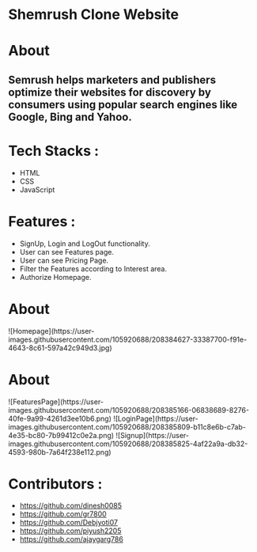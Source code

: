 # Shemrush Clone Website

<h1 align="centre">About</h1>
<h2>Semrush helps marketers and publishers optimize their websites for discovery by consumers using popular search engines like Google, Bing and Yahoo.<h2/>
  
# Tech Stacks :
- HTML
- CSS
- JavaScript
  
 # Features :
- SignUp, Login and LogOut functionality.
- User can see Features page.
- User can see Pricing Page.
- Filter the Features according to Interest area.
- Authorize Homepage.
  
  
<h1 align="centre">About</h1>
![Homepage](https://user-images.githubusercontent.com/105920688/208384627-33387700-f91e-4643-8c61-597a42c949d3.jpg)
<h1 align="centre">About</h1>
![FeaturesPage](https://user-images.githubusercontent.com/105920688/208385166-06838689-8276-40fe-9a99-4261d3ee10b6.png)
![LoginPage](https://user-images.githubusercontent.com/105920688/208385809-b11c8e6b-c7ab-4e35-bc80-7b99412c0e2a.png)
![Signup](https://user-images.githubusercontent.com/105920688/208385825-4af22a9a-db32-4593-980b-7a64f238e112.png)




# Contributors :
- https://github.com/dinesh0085
- https://github.com/gr7800
- https://github.com/Debjyoti07
- https://github.com/piyush2205
- https://github.com/ajaygarg786


